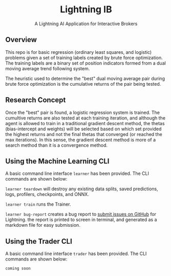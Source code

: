 <div align="center">

# Lightning IB

<!--[![codecov](https://codecov.io/gh/JustinGoheen/lightning-pod/branch/main/graph/badge.svg)](https://codecov.io/gh/JustinGoheen/lightning-pod) -->

A Lightning AI Application for Interactive Brokers

</div>

## Overview

This repo is for basic regression (ordinary least squares, and logistic) problems given a set of training labels created by brute force optimization. The training labels are a binary set of position indicators formed from a dual moving average trend following system.

The heuristic used to determine the "best" dual moving average pair during brute force optimization is the cumulative returns of the pair being tested.

## Research Concept

Once the "best" pair is found, a logistic regression system is trained. The cumultive returns are also tested at each training iteration, and although the agent is allowed to train in a traditional gradient descent method, the thetas (bias-intercept and weights) will be selected based on which set provided the highest returns and not the final thetas that converged (or reached the max iterations). In this sense, the gradient descent method is more of a search method than it is a convergence method.

## Using the Machine Learning CLI

A basic command line interface `learner` has been provided. The CLI commands are shown below:

`learner teardown` will destroy any existing data splits, saved predictions, logs, profilers, checkpoints, and ONNX. <br>

`learner train` runs the Trainer. <br>

`learner bug-report` creates a bug report to [submit issues on GitHub](https://github.com/Lightning-AI/lightning/issues) for Lightning. the report is printed to screen in terminal, and generated as a markdown file for easy submission.

## Using the Trader CLI

A basic command line interface `trader` has been provided. The CLI commands are shown below:

`coming soon`